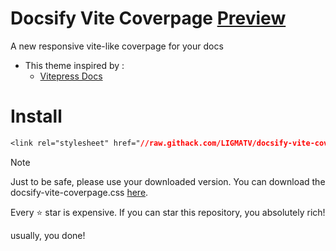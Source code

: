 # Docsify Vite Coverpage [Preview](https://docsify-vite-coverpage.vercel.app/)
A new responsive vite-like coverpage for your docs

- This theme inspired by :
  - [Vitepress Docs](https://vitepress.dev/)

# Install
 
```css
<link rel="stylesheet" href="//raw.githack.com/LIGMATV/docsify-vite-coverpage/main/docsify-vite-coverpage.css">
```

> [!NOTE]
> Just to be safe, please use your downloaded version.
> You can download the docsify-vite-coverpage.css <a href="https://raw.githack.com/LIGMATV/docsify-vite-coverpage/main/docsify-vite-coverpage.css" download>here</a>.

Every ⭐ star is expensive. If you can star this repository, you absolutely rich!

usually, you done!
